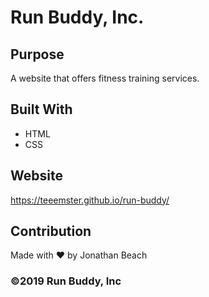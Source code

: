 # Run Buddy, Inc.

## Purpose
A website that offers fitness training services.

## Built With
* HTML
* CSS

## Website
https://teeemster.github.io/run-buddy/

## Contribution
Made with ❤️ by Jonathan Beach

### ©️2019 Run Buddy, Inc 
